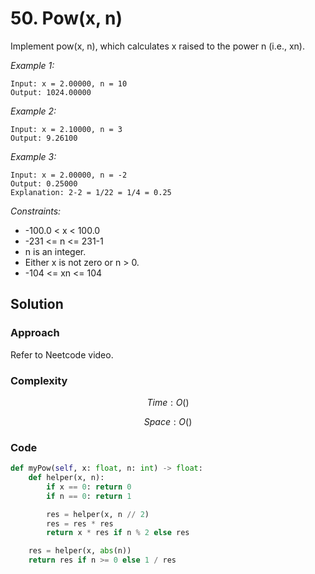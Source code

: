 # 50. Pow(x, n)
Implement pow(x, n), which calculates x raised to the power n (i.e., xn).

*Example 1:*

```
Input: x = 2.00000, n = 10
Output: 1024.00000
```

*Example 2:*

```
Input: x = 2.10000, n = 3
Output: 9.26100
```

*Example 3:*

```
Input: x = 2.00000, n = -2
Output: 0.25000
Explanation: 2-2 = 1/22 = 1/4 = 0.25
```

*Constraints:*
* -100.0 < x < 100.0
* -231 <= n <= 231-1
* n is an integer.
* Either x is not zero or n > 0.
* -104 <= xn <= 104

## Solution

### Approach
Refer to Neetcode video.

### Complexity
$$Time: O()$$

$$Space: O()$$

### Code
```py
def myPow(self, x: float, n: int) -> float:
    def helper(x, n):
        if x == 0: return 0
        if n == 0: return 1

        res = helper(x, n // 2)
        res = res * res
        return x * res if n % 2 else res

    res = helper(x, abs(n))
    return res if n >= 0 else 1 / res
```